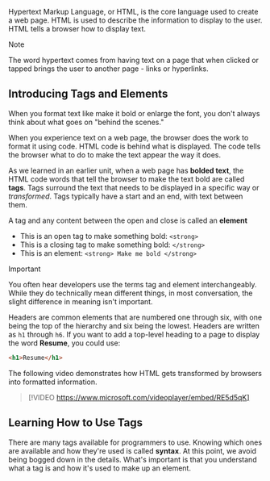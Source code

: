 Hypertext Markup Language, or HTML, is the core language used to create a web page. HTML is used to describe the information to display to the user. HTML tells a browser how to display text.

> [!NOTE]
> The word hypertext comes from having text on a page that when clicked or tapped brings the user to another page - links or hyperlinks.

## Introducing Tags and Elements

When you format text like make it bold or enlarge the font, you don't always think about what goes on "behind the scenes."

When you experience text on a web page, the browser does the work to format it using code. HTML code is behind what is displayed. The code tells the browser what to do to make the text appear the way it does.

As we learned in an earlier unit, when a web page has **bolded text**, the HTML code words that tell the browser to make the text bold are called **tags**. Tags surround the text that needs to be displayed in a specific way or *transformed*. Tags typically have a start and an end, with text between them.

A tag and any content between the open and close is called an **element**

- This is an open tag to make something bold: `<strong>`
- This is a closing tag to make something bold: `</strong>`
- This is an element: `<strong> Make me bold </strong>`

> [!IMPORTANT] 
> You often hear developers use the terms tag and element interchangeably. While they do technically mean different things, in most conversation, the slight difference in meaning isn't important.

Headers are common elements that are numbered one through six, with one being the top of the hierarchy and six being the lowest. Headers are written as `h1` through `h6`. If you want to add a top-level heading to a page to display the word **Resume**, you could use:

```html
<h1>Resume</h1>
```

The following video demonstrates how HTML gets transformed by browsers into formatted information.

>[!VIDEO https://www.microsoft.com/videoplayer/embed/RE5d5qK]

## Learning How to Use Tags

There are many tags available for programmers to use. Knowing which ones are available and how they're used is called **syntax**. At this point, we avoid being bogged down in the details. What's important is that you understand what a tag is and how it's used to make up an element.
